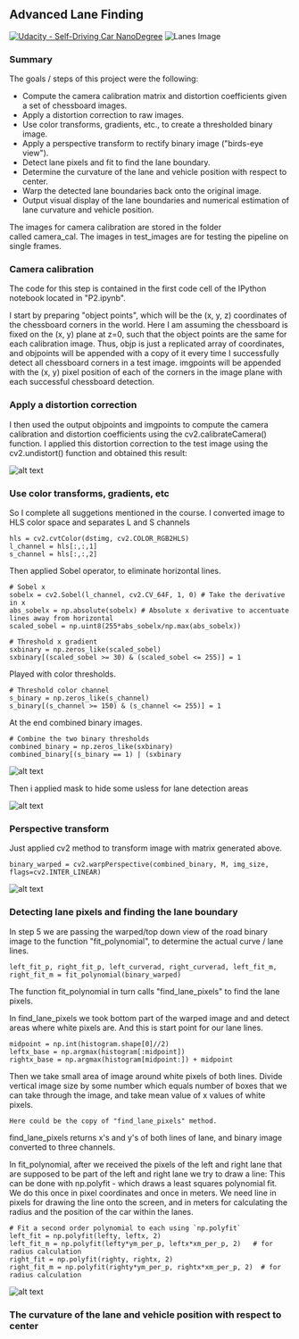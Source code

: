 ## Advanced Lane Finding
[![Udacity - Self-Driving Car NanoDegree](https://s3.amazonaws.com/udacity-sdc/github/shield-carnd.svg)](http://www.udacity.com/drive)
![Lanes Image](./output_images/test_output2.png)

### Summary
The goals / steps of this project were the following:
* Compute the camera calibration matrix and distortion coefficients given a set of chessboard images.
* Apply a distortion correction to raw images.
* Use color transforms, gradients, etc., to create a thresholded binary image.
* Apply a perspective transform to rectify binary image ("birds-eye view").
* Detect lane pixels and fit to find the lane boundary.
* Determine the curvature of the lane and vehicle position with respect to center.
* Warp the detected lane boundaries back onto the original image.
* Output visual display of the lane boundaries and numerical estimation of lane curvature and vehicle position.


The images for camera calibration are stored in the folder called camera_cal. The images in test_images are for testing the pipeline on single frames.

[//]: # (Image References)

[image1]: ./examples/undistort_output.png "Undistorted"
[image2]: ./test_images/test1.jpg "Road Transformed"
[image3]: ./3.png "Binary Example"
[image4]: ./4.png "Warp Example"
[image5]: ./5.png "Fit Visual"
[image6]: ./examples/example_output.jpg "Output"
[video1]: ./project_video.mp4 "Video"
[image7]: ./mask.png "Mask"

### Camera calibration
The code for this step is contained in the first code cell of the IPython notebook located in "P2.ipynb".

I start by preparing "object points", which will be the (x, y, z) coordinates of the chessboard corners in the world. Here I am assuming the chessboard is fixed on the (x, y) plane at z=0, such that the object points are the same for each calibration image. Thus, objp is just a replicated array of coordinates, and objpoints will be appended with a copy of it every time I successfully detect all chessboard corners in a test image. imgpoints will be appended with the (x, y) pixel position of each of the corners in the image plane with each successful chessboard detection.

### Apply a distortion correction
I then used the output objpoints and imgpoints to compute the camera calibration and distortion coefficients using the cv2.calibrateCamera() function. I applied this distortion correction to the test image using the cv2.undistort() function and obtained this result:

![alt text][image1]

### Use color transforms, gradients, etc

So I complete all suggetions mentioned in the course.
I converted image to HLS color space and separates L and S channels

    hls = cv2.cvtColor(dstimg, cv2.COLOR_RGB2HLS)
    l_channel = hls[:,:,1]
    s_channel = hls[:,:,2]
    
Then applied Sobel operator, to eliminate horizontal lines. 

    # Sobel x
    sobelx = cv2.Sobel(l_channel, cv2.CV_64F, 1, 0) # Take the derivative in x
    abs_sobelx = np.absolute(sobelx) # Absolute x derivative to accentuate lines away from horizontal
    scaled_sobel = np.uint8(255*abs_sobelx/np.max(abs_sobelx))

    # Threshold x gradient
    sxbinary = np.zeros_like(scaled_sobel)
    sxbinary[(scaled_sobel >= 30) & (scaled_sobel <= 255)] = 1
    
Played with color thresholds.

    # Threshold color channel
    s_binary = np.zeros_like(s_channel)
    s_binary[(s_channel >= 150) & (s_channel <= 255)] = 1
    
At the end combined binary images.

    # Combine the two binary thresholds
    combined_binary = np.zeros_like(sxbinary)
    combined_binary[(s_binary == 1) | (sxbinary 
    
![alt text][image3]

Then i applied mask to hide some usless for lane detection areas

![alt text][image7]

### Perspective transform

Just applied cv2 method to transform image with matrix generated above.

    binary_warped = cv2.warpPerspective(combined_binary, M, img_size, flags=cv2.INTER_LINEAR)

![alt text][image4]

### Detecting lane pixels and finding the lane boundary

In step 5 we are passing the warped/top down view of the road binary image to the function "fit_polynomial", to determine the actual curve / lane lines.

    left_fit_p, right_fit_p, left_curverad, right_curverad, left_fit_m, right_fit_m = fit_polynomial(binary_warped)

The function fit_polynomial in turn calls "find_lane_pixels" to find the lane pixels.

In find_lane_pixels we took bottom part of the warped image and and detect areas where white pixels are.
And this is start point for our lane lines.

    midpoint = np.int(histogram.shape[0]//2)
    leftx_base = np.argmax(histogram[:midpoint])
    rightx_base = np.argmax(histogram[midpoint:]) + midpoint
    
Then we take small area of image around white pixels of both lines.
Divide vertical image size by some number which equals number of boxes that we can take through the image,
and take mean value of x values of white pixels.

    Here could be the copy of "find_lane_pixels" method.
    
find_lane_pixels returns x's and y's of both lines of lane, and binary image converted to three channels. 


In fit_polynomial, after we received the pixels of the left and right lane that are supposed to be part of the left and right lane we try to draw a line: This can be done with np.polyfit - which draws a least squares polynomial fit. We do this once in pixel coordinates and once in meters. We need line in pixels for drawing the line onto the screen, and in meters for calculating the radius and the position of the car within the lanes.

    # Fit a second order polynomial to each using `np.polyfit`
    left_fit = np.polyfit(lefty, leftx, 2)
    left_fit_m = np.polyfit(lefty*ym_per_p, leftx*xm_per_p, 2)   # for radius calculation
    right_fit = np.polyfit(righty, rightx, 2)
    right_fit_m = np.polyfit(righty*ym_per_p, rightx*xm_per_p, 2)  # for radius calculation
        
![alt text][image5]

### The curvature of the lane and vehicle position with respect to center